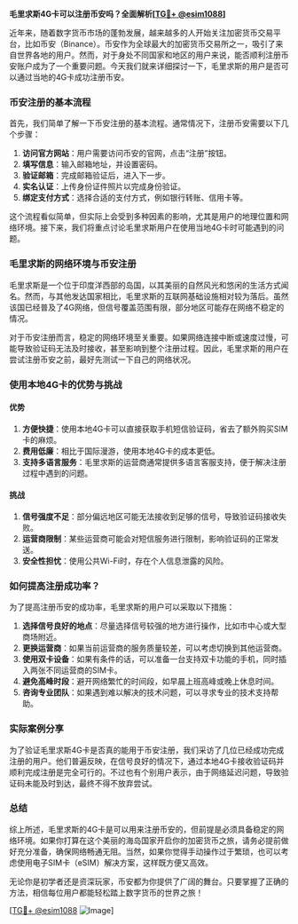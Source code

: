 **毛里求斯4G卡可以注册币安吗？全面解析[[TG💪+ @esim1088](https://t.me/s/esim1088)]**

近年来，随着数字货币市场的蓬勃发展，越来越多的人开始关注加密货币交易平台，比如币安（Binance）。币安作为全球最大的加密货币交易所之一，吸引了来自世界各地的用户。然而，对于身处不同国家和地区的用户来说，能否顺利注册币安账户成为了一个重要问题。今天我们就来详细探讨一下，毛里求斯的用户是否可以通过当地的4G卡成功注册币安。

### 币安注册的基本流程

首先，我们简单了解一下币安注册的基本流程。通常情况下，注册币安需要以下几个步骤：

1. **访问官方网站**：用户需要访问币安的官网，点击“注册”按钮。
2. **填写信息**：输入邮箱地址，并设置密码。
3. **验证邮箱**：完成邮箱验证后，进入下一步。
4. **实名认证**：上传身份证件照片以完成身份验证。
5. **绑定支付方式**：选择合适的支付方式，例如银行转账、信用卡等。

这个流程看似简单，但实际上会受到多种因素的影响，尤其是用户的地理位置和网络环境。接下来，我们将重点讨论毛里求斯用户在使用当地4G卡时可能遇到的问题。

### 毛里求斯的网络环境与币安注册

毛里求斯是一个位于印度洋西部的岛国，以其美丽的自然风光和悠闲的生活方式闻名。然而，与其他发达国家相比，毛里求斯的互联网基础设施相对较为落后。虽然该国已经普及了4G网络，但信号覆盖范围有限，部分地区可能存在网络不稳定的情况。

对于币安注册而言，稳定的网络环境至关重要。如果网络连接中断或速度过慢，可能导致验证码无法及时接收，甚至影响到整个注册过程。因此，毛里求斯的用户在尝试注册币安之前，最好先测试一下自己的网络状况。

### 使用本地4G卡的优势与挑战

#### 优势

1. **方便快捷**：使用本地4G卡可以直接获取手机短信验证码，省去了额外购买SIM卡的麻烦。
2. **费用低廉**：相比于国际漫游，使用本地4G卡的成本更低。
3. **支持多语言服务**：毛里求斯的运营商通常提供多语言客服支持，便于解决注册过程中遇到的问题。

#### 挑战

1. **信号强度不足**：部分偏远地区可能无法接收到足够的信号，导致验证码接收失败。
2. **运营商限制**：某些运营商可能会对短信服务进行限制，影响验证码的正常发送。
3. **安全性担忧**：使用公共Wi-Fi时，存在个人信息泄露的风险。

### 如何提高注册成功率？

为了提高注册币安的成功率，毛里求斯的用户可以采取以下措施：

1. **选择信号良好的地点**：尽量选择信号较强的地方进行操作，比如市中心或大型商场附近。
2. **更换运营商**：如果当前运营商的服务质量较差，可以考虑切换到其他运营商。
3. **使用双卡设备**：如果有条件的话，可以准备一台支持双卡功能的手机，同时插入两张不同运营商的SIM卡。
4. **避免高峰时段**：避开网络繁忙的时间段，如早晨上班高峰或晚上休息时间。
5. **咨询专业团队**：如果遇到难以解决的技术问题，可以寻求专业的技术支持帮助。

### 实际案例分享

为了验证毛里求斯4G卡是否真的能用于币安注册，我们采访了几位已经成功完成注册的用户。他们普遍反映，在信号良好的情况下，通过本地4G卡接收验证码并顺利完成注册是完全可行的。不过也有个别用户表示，由于网络延迟问题，导致验证码未能及时到达，最终不得不放弃尝试。

### 总结

综上所述，毛里求斯的4G卡是可以用来注册币安的，但前提是必须具备稳定的网络环境。如果你打算在这个美丽的海岛国家开启你的加密货币之旅，请务必提前做好充分准备，确保网络畅通无阻。当然，如果你觉得手动操作过于繁琐，也可以考虑使用电子SIM卡（eSIM）解决方案，这样既方便又高效。

无论你是初学者还是资深玩家，币安都为你提供了广阔的舞台。只要掌握了正确的方法，相信每位用户都能轻松踏上数字货币的世界之旅！

[[TG💪+ @esim1088](https://t.me/s/esim1088) ![Image](https://i.postimg.cc/4NQfJmqS/Snipaste-2025-05-13-00-14-12.png)]